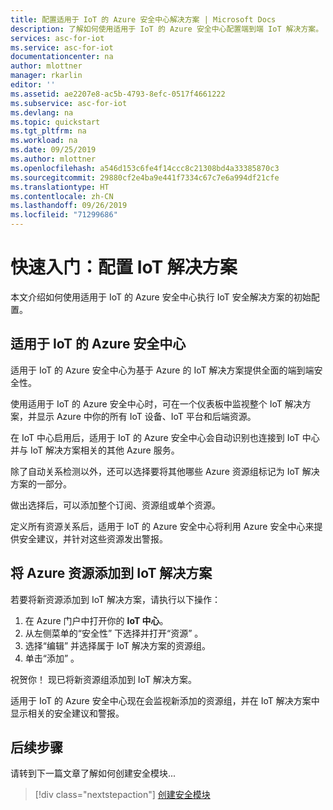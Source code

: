 ```yaml
---
title: 配置适用于 IoT 的 Azure 安全中心解决方案 | Microsoft Docs
description: 了解如何使用适用于 IoT 的 Azure 安全中心配置端到端 IoT 解决方案。
services: asc-for-iot
ms.service: asc-for-iot
documentationcenter: na
author: mlottner
manager: rkarlin
editor: ''
ms.assetid: ae2207e8-ac5b-4793-8efc-0517f4661222
ms.subservice: asc-for-iot
ms.devlang: na
ms.topic: quickstart
ms.tgt_pltfrm: na
ms.workload: na
ms.date: 09/25/2019
ms.author: mlottner
ms.openlocfilehash: a546d153c6fe4f14ccc8c21308bd4a33385870c3
ms.sourcegitcommit: 29880cf2e4ba9e441f7334c67c7e6a994df21cfe
ms.translationtype: HT
ms.contentlocale: zh-CN
ms.lasthandoff: 09/26/2019
ms.locfileid: "71299686"
---
```

# <a name="quickstart-configure-your-iot-solution"></a>快速入门：配置 IoT 解决方案

本文介绍如何使用适用于 IoT 的 Azure 安全中心执行 IoT 安全解决方案的初始配置。 

## <a name="azure-security-center-for-iot"></a>适用于 IoT 的 Azure 安全中心

适用于 IoT 的 Azure 安全中心为基于 Azure 的 IoT 解决方案提供全面的端到端安全性。

使用适用于 IoT 的 Azure 安全中心时，可在一个仪表板中监视整个 IoT 解决方案，并显示 Azure 中你的所有 IoT 设备、IoT 平台和后端资源。

在 IoT 中心启用后，适用于 IoT 的 Azure 安全中心会自动识别也连接到 IoT 中心并与 IoT 解决方案相关的其他 Azure 服务。

除了自动关系检测以外，还可以选择要将其他哪些 Azure 资源组标记为 IoT 解决方案的一部分。 

做出选择后，可以添加整个订阅、资源组或单个资源。 

定义所有资源关系后，适用于 IoT 的 Azure 安全中心将利用 Azure 安全中心来提供安全建议，并针对这些资源发出警报。

## <a name="add-azure-resources-to-your-iot-solution"></a>将 Azure 资源添加到 IoT 解决方案

若要将新资源添加到 IoT 解决方案，请执行以下操作： 

1. 在 Azure 门户中打开你的 **IoT 中心**。 
1. 从左侧菜单的“安全性”  下选择并打开“资源”  。 
1. 选择“编辑”  并选择属于 IoT 解决方案的资源组。
1. 单击“添加”  。 

祝贺你！ 现已将新资源组添加到 IoT 解决方案。

适用于 IoT 的 Azure 安全中心现在会监视新添加的资源组，并在 IoT 解决方案中显示相关的安全建议和警报。

## <a name="next-steps"></a>后续步骤

请转到下一篇文章了解如何创建安全模块...

> [!div class="nextstepaction"]
> [创建安全模块](quickstart-create-security-twin.md)